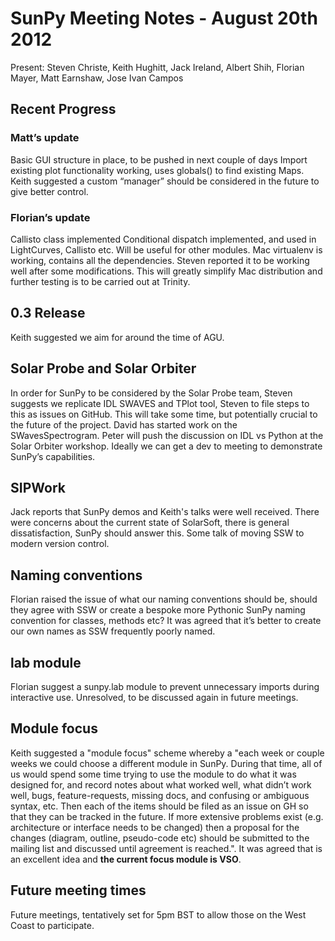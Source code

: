 # SunPy Meeting Notes - August 20th 2012

Present: Steven Christe, Keith Hughitt, Jack Ireland, Albert Shih, Florian Mayer, Matt Earnshaw, Jose Ivan Campos

## Recent Progress

### Matt’s update
Basic GUI structure in place, to be pushed in next couple of days
Import existing plot functionality working, uses globals() to find existing Maps. Keith suggested a custom “manager” should be considered in the future to give better control.

### Florian’s update
Callisto class implemented
Conditional dispatch implemented, and used in LightCurves, Callisto etc. Will be useful for other modules.
Mac virtualenv is working, contains all the dependencies. Steven reported it to be working well after some modifications. This will greatly simplify Mac distribution and further testing is to be carried out at Trinity.

## 0.3 Release
Keith suggested we aim for around the time of AGU.

## Solar Probe and Solar Orbiter
In order for SunPy to be considered by the Solar Probe team, Steven suggests we replicate IDL SWAVES and TPlot tool, Steven to file steps to this as issues on GitHub. This will take some time, but potentially crucial to the future of the project. David has started work on the SWavesSpectrogram. Peter will push the discussion on IDL vs Python at the Solar Orbiter workshop. Ideally we can get a dev to meeting to demonstrate SunPy’s capabilities.

## SIPWork
Jack reports that SunPy demos and Keith's talks were well received. There were concerns about the current state of SolarSoft, there is general dissatisfaction, SunPy should answer this. Some talk of moving SSW to modern version control.

## Naming conventions
Florian raised the issue of what our naming conventions should be, should they agree with SSW or create a bespoke more Pythonic SunPy naming convention for classes, methods etc? It was agreed that it’s better to create our own names as SSW frequently poorly named.

## lab module
Florian suggest a sunpy.lab module to prevent unnecessary imports during interactive use. Unresolved, to be discussed again in future meetings.

## Module focus
Keith suggested a "module focus" scheme whereby a "each week or couple weeks we could choose a different module in SunPy. During that time, all of us would spend some time trying to use the module to do what it was designed for, and record notes about what worked well, what didn’t work well, bugs, feature-requests, missing docs, and confusing or ambiguous syntax, etc. Then each of the items should be filed as an issue on GH so that they can be tracked in the future. If more extensive problems exist (e.g. architecture or interface needs to be changed) then a proposal for the changes (diagram, outline, pseudo-code etc) should be submitted to the mailing list and discussed until agreement is reached.". It was agreed that is an excellent idea and **the current focus module is VSO**.

## Future meeting times
Future meetings, tentatively set for 5pm BST to allow those on the West Coast to participate.